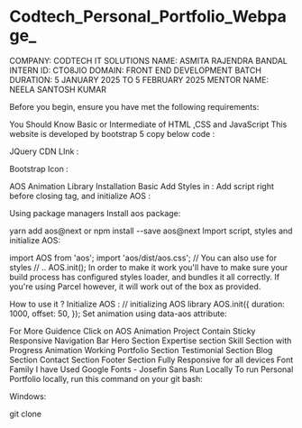# Codtech_Personal_Portfolio_Webpage_

COMPANY: CODTECH IT SOLUTIONS
NAME: ASMITA RAJENDRA BANDAL
INTERN ID: CTO8JIO
DOMAIN: FRONT END DEVELOPMENT
BATCH DURATION: 5 JANUARY 2025 TO 5 FEBRUARY 2025
MENTOR NAME: NEELA SANTOSH KUMAR

Before you begin, ensure you have met the following requirements:

You Should Know Basic or Intermediate of HTML ,CSS and JavaScript
This website is developed by bootstrap 5 copy below code :
<!--- Bootstrap 5 css CDN Link --->
<link href="https://cdn.jsdelivr.net/npm/bootstrap@5.2.3/dist/css/bootstrap.min.css" rel="stylesheet" integrity="sha384-rbsA2VBKQhggwzxH7pPCaAqO46MgnOM80zW1RWuH61DGLwZJEdK2Kadq2F9CUG65" crossorigin="anonymous" />

<!-- bootstrap javascript cdn link  -->
<script src="https://cdn.jsdelivr.net/npm/bootstrap@5.2.3/dist/js/bootstrap.bundle.min.js" integrity="sha384-kenU1KFdBIe4zVF0s0G1M5b4hcpxyD9F7jL+jjXkk+Q2h455rYXK/7HAuoJl+0I4" crossorigin="anonymous"></script>
JQuery CDN LInk :
<!-- JavaScript jQuery CDN -->
<script src="https://ajax.googleapis.com/ajax/libs/jquery/3.6.4/jquery.min.js"></script>
Bootstrap Icon :
<!-- bootstrap icon cdn link  -->
<link rel="stylesheet" href="https://cdn.jsdelivr.net/npm/bootstrap-icons@1.10.4/font/bootstrap-icons.css"/>
AOS Animation Library Installation
Basic
Add Styles in <head> :

<link rel="stylesheet" href="https://unpkg.com/aos@next/dist/aos.css" />
Add script right before closing </body> tag, and initialize AOS :

<script src="https://unpkg.com/aos@next/dist/aos.js"></script>
<script>
  AOS.init();
</script>
Using package managers
Install aos package:

yarn add aos@next
or npm install --save aos@next
Import script, styles and initialize AOS:

import AOS from 'aos';
import 'aos/dist/aos.css'; // You can also use <link> for styles
// ..
AOS.init();
In order to make it work you'll have to make sure your build process has configured styles loader, and bundles it all correctly. If you're using Parcel however, it will work out of the box as provided.

How to use it ?
Initialize AOS :
// initializing AOS library
AOS.init({
  duration: 1000,
  offset: 50,
});
Set animation using data-aos attribute:
<div data-aos="fade-in"></div>
For More Guidence Click on AOS Animation
Project Contain
Sticky Responsive Navigation Bar
Hero Section
Expertise section
Skill Section with Progress Animation
Working Portfolio Section
Testimonial Section
Blog Section
Contact Section
Footer Section
Fully Responsive for all devices
Font Family
I have Used Google Fonts - Josefin Sans
<!-- google font link -->
<link rel="preconnect" href="https://fonts.googleapis.com" />
<link rel="preconnect" href="https://fonts.gstatic.com" crossorigin />
<link href="https://fonts.googleapis.com/css2?family=Josefin+Sans:wght@300;400;500;600;700&display=swap" rel="stylesheet"/>
Run Locally
To run Personal Portfolio locally, run this command on your git bash:

Windows:

git clone 

